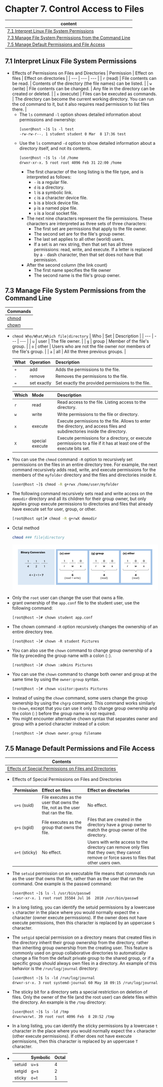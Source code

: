 # Chapter 7. Control Access to Files

| content |
| --- |
| [7.1 Interpret Linux File System Permissions](#7.1) |
| [7.3 Manage File System Permissions from the Command Line](#7.3) |
| [7.5 Manage Default Permissions and File Access](#7.5) |


<a name="7.1"></a>
## 7.1 Interpret Linux File System Permissions

* Effects of Permissions on Files and Directories
  | Permission | Effect on files | Effect on directories |
  | --- | --- | --- |
  | ```r``` (read) | File contents can be read. | Contents of the directory (the file names) can be listed. |
  | ```w``` (write) | File contents can be changed. | Any file in the directory can be created or deleted. |
  | ```x``` (execute) | Files can be executed as commands. | The directory can become the current working directory. You can run the cd command to it, but it also requires read permission to list files there. |
  * The ```ls``` command ```-l``` option shows detailed information about permissions and ownership:
    ```console
    [user@host ~]$ ls -l test
    -rw-rw-r--. 1 student student 0 Mar  8 17:36 test
    ```
  * Use the ```ls``` command ```-d``` option to show detailed information about a directory itself, and not its contents.
    ```console
    [user@host ~]$ ls -ld /home
    drwxr-xr-x. 5 root root 4096 Feb 31 22:00 /home
    ```
    * The first character of the long listing is the file type, and is interpreted as follows:
      * ```-``` is a regular file.
      * ```d``` is a directory.
      * ```l``` is a symbolic link.
      * ```c``` is a character device file.
      * ```b``` is a block device file.
      * ```p``` is a named pipe file.
      * ```s``` is a local socket file.
    * The next nine characters represent the file permissions. These characters are interpreted as three sets of three characters: 
        * The first set are permissions that apply to the file owner. 
        * The second set are for the file's group owner.
        * The last set applies to all other (world) users. 
        * If a set is an rwx string, then that set has all three permissions: read, write, and execute. If a letter is replaced by a ```-``` dash character, then that set does not have that permission.
    * After the second column (the link count)
      * The first name specifies the file owner
      * The second name is the file's group owner.

<a name="7.3"></a>
## 7.3 Manage File System Permissions from the Command Line

| Commands |
| --- |
| [chmod](#chmod) |
| [chown](#chown) |

<a name="chmod"></a>
* ```chmod Who/What/Which file|directory```
  | Who | Set | Description |
  | --- | --- | --- |
  | ```u``` | user | The file owner. |
  | ```g``` | group | Member of the file's group. |
  | ```o``` | other | Users who are not the file owner nor members of the file's group. |
  | ```a``` | all | All the three previous groups. |

  | What | Operation | Description |
  | --- | --- | --- |
  | ```+``` | add | Adds the permissions to the file. |
  | ```-``` | remove | Removes the permissions to the file. |
  | ```=``` | set exactly | Set exactly the provided permissions to the file. |

  | Which | Mode | Description |
  | --- | --- | --- |
  | ```r``` | read | Read access to the file. Listing access to the directory. |
  | ```w``` | write | Write permissions to the file or directory. |
  | ```x``` | execute | Execute permissions to the file. Allows to enter the directory, and access files and subdirectories inside the directory. |
  | ```X``` | special execute | Execute permissions for a directory, or execute permissions to a file if it has at least one of the execute bits set. |

* You can use the ```chmod``` command ```-R``` option to recursively set permissions on the files in an entire directory tree. For example, the next command recursively adds read, write, and execute permissions for the members of the ```myfolder``` directory and the files and directories inside it.
  ```bash
  [user@host ~]$ chmod -R g+rwx /home/user/myfolder
  ```
  
* The following command recursively sets read and write access on the ```demodir``` directory and all its children for their group owner, but only applies group execute permissions to directories and files that already have execute set for user, group, or other.
  ```bash
  [root@host opt]# chmod -R g+rwX demodir
  ```
  
* Octal method
  ```bash
  chmod ### file|directory
  ```
  ![user-perms](https://github.com/Ahmed-Abd-El-gawad/Red-Hat-System-Administration-I-9.0-RH124/blob/main/Chapter%207.%20Control%20Access%20to%20Files/user-perms.svg)
  
<a name="chown"></a>
* Only the ```root``` user can change the user that owns a file.
* grant ownership of the ```app.conf``` file to the student user, use the following command:
  ```console
  [root@host ~]# chown student app.conf
  ```
* The chown command ```-R``` option recursively changes the ownership of an entire directory tree.
  ```console
  [root@host ~]# chown -R student Pictures
  ```
* You can also use the ```chown``` command to change group ownership of a file by preceding the group name with a colon (```:```).
  ```console
  [root@host ~]# chown :admins Pictures
  ```
* You can use the ```chown``` command to change both owner and group at the same time by using the ```owner:group``` syntax.
  ```console
  [root@host ~]# chown visitor:guests Pictures
  ```
* Instead of using the ```chown``` command, some users change the group ownership by using the ```chgrp``` command. This command works similarly to ```chown```, except that you can use it only to change group ownership and the colon (```:```) before the group name is not required.
* You might encounter alternative chown syntax that separates owner and group with a period character instead of a colon:
  ```console
  [root@host ~]# chown owner.group filename
  ```

<a name="7.5"></a>
## 7.5 Manage Default Permissions and File Access

| Contents|
| --- |
| [Effects of Special Permissions on Files and Directories](#special_permissions) |

<a name="special_permissions"></a>
* Effects of Special Permissions on Files and Directories
  
  | Permission|  Effect on files | Effect on directories |
  | --- | --- | --- |
  | ```u+s``` (suid) | File executes as the user that owns the file, not as the user that ran the file. | No effect. |
  | ```g+s``` (sgid) | File executes as the group that owns the file. | Files that are created in the directory have a group owner to match the group owner of the directory. |
  | ```o+t``` (sticky) | No effect. | Users with write access to the directory can remove only files that they own; they cannot remove or force saves to files that other users own. |

* The ```setuid``` permission on an executable file means that commands run as the user that owns that file, rather than as the user that ran the command. One example is the passwd command:
  ```console
  [user@host ~]$ ls -l /usr/bin/passwd
  -rwsr-xr-x. 1 root root 35504 Jul 16  2010 /usr/bin/passwd
  ```
* In a long listing, you can identify the setuid permissions by a lowercase ```s``` character in the place where you would normally expect the ```x``` character (owner execute permissions). If the owner does not have execute permissions, then this character is replaced by an uppercase ```S``` character.

* The ```setgid``` special permission on a directory means that created files in the directory inherit their group ownership from the directory, rather than inheriting group ownership from the creating user. This feature is commonly used on group collaborative directories to automatically change a file from the default private group to the shared group, or if a specific group should always own files in a directory. An example of this behavior is the ```/run/log/journal``` directory:
  ```console
  [user@host ~]$ ls -ld /run/log/journal
  drwxr-sr-x. 3 root systemd-journal 60 May 18 09:15 /run/log/journal
  ```

* The sticky bit for a directory sets a special restriction on deletion of files. Only the owner of the file (and the root user) can delete files within the directory. An example is the ```/tmp``` directory:
  ```console
  [user@host ~]$ ls -ld /tmp
  drwxrwxrwt. 39 root root 4096 Feb  8 20:52 /tmp
  ```
* In a long listing, you can identify the sticky permissions by a lowercase ```t``` character in the place where you would normally expect the ```x``` character (other execute permissions). If other does not have execute permissions, then this character is replaced by an uppercase ```T``` character.

* |  | Symbolic | Octal |
  | --- | --- | --- |
  | setuid | u+s | 4 |
  | setgid | g+s | 2 |
  | sticky | o+t | 1 |
  
  

